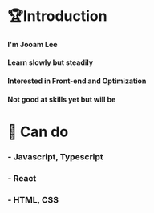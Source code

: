 # 🏆Introduction

#### I'm Jooam Lee

#### Learn slowly but steadily

#### Interested in Front-end and Optimization

#### Not good at skills yet but will be 

# 🔨 Can do
### - Javascript, Typescript
### - React
### - HTML, CSS
